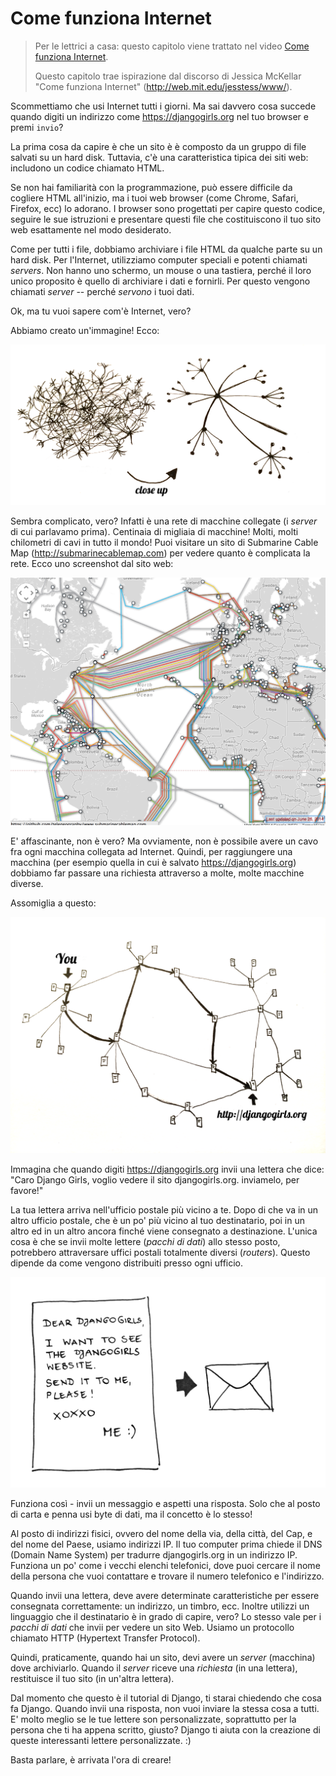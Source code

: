 # Come funziona Internet

> Per le lettrici a casa: questo capitolo viene trattato nel video [Come funziona Internet](https://www.youtube.com/watch?v=oM9yAA09wdc).
> 
> Questo capitolo trae ispirazione dal discorso di Jessica McKellar "Come funziona Internet" (http://web.mit.edu/jesstess/www/).

Scommettiamo che usi Internet tutti i giorni. Ma sai davvero cosa succede quando digiti un indirizzo come https://djangogirls.org nel tuo browser e premi `invio`?

La prima cosa da capire è che un sito è è composto da un gruppo di file salvati su un hard disk. Tuttavia, c'è una caratteristica tipica dei siti web: includono un codice chiamato HTML.

Se non hai familiarità con la programmazione, può essere difficile da cogliere HTML all'inizio, ma i tuoi web browser (come Chrome, Safari, Firefox, ecc) lo adorano. I browser sono progettati per capire questo codice, seguire le sue istruzioni e presentare questi file che costituiscono il tuo sito web esattamente nel modo desiderato.

Come per tutti i file, dobbiamo archiviare i file HTML da qualche parte su un hard disk. Per l'Internet, utilizziamo computer speciali e potenti chiamati *servers*. Non hanno uno schermo, un mouse o una tastiera, perché il loro unico proposito è quello di archiviare i dati e fornirli. Per questo vengono chiamati *server* -- perché *servono* i tuoi dati.

Ok, ma tu vuoi sapere com'è Internet, vero?

Abbiamo creato un'immagine! Ecco:

![Figura 1.1](images/internet_1.png)

Sembra complicato, vero? Infatti è una rete di macchine collegate (i *server* di cui parlavamo prima). Centinaia di migliaia di macchine! Molti, molti chilometri di cavi in tutto il mondo! Puoi visitare un sito di Submarine Cable Map (http://submarinecablemap.com) per vedere quanto è complicata la rete. Ecco uno screenshot dal sito web:

![Figura 1.2](images/internet_3.png)

E' affascinante, non è vero? Ma ovviamente, non è possibile avere un cavo fra ogni macchina collegata ad Internet. Quindi, per raggiungere una macchina (per esempio quella in cui è salvato https://djangogirls.org) dobbiamo far passare una richiesta attraverso a molte, molte macchine diverse.

Assomiglia a questo:

![Figura 1.3](images/internet_2.png)

Immagina che quando digiti https://djangogirls.org invii una lettera che dice: "Caro Django Girls, voglio vedere il sito djangogirls.org. inviamelo, per favore!"

La tua lettera arriva nell'ufficio postale più vicino a te. Dopo di che va in un altro ufficio postale, che è un po' più vicino al tuo destinatario, poi in un altro ed in un altro ancora finché viene consegnato a destinazione. L'unica cosa è che se invii molte lettere (*pacchi di dati*) allo stesso posto, potrebbero attraversare uffici postali totalmente diversi (*routers*). Questo dipende da come vengono distribuiti presso ogni ufficio.

![Figura 1.4](images/internet_4.png)

Funziona così - invii un messaggio e aspetti una risposta. Solo che al posto di carta e penna usi byte di dati, ma il concetto è lo stesso!

Al posto di indirizzi fisici, ovvero del nome della via, della città, del Cap, e del nome del Paese, usiamo indirizzi IP. Il tuo computer prima chiede il DNS (Domain Name System) per tradurre djangogirls.org in un indirizzo IP. Funziona un po' come i vecchi elenchi telefonici, dove puoi cercare il nome della persona che vuoi contattare e trovare il numero telefonico e l'indirizzo.

Quando invii una lettera, deve avere determinate caratteristiche per essere consegnata correttamente: un indirizzo, un timbro, ecc. Inoltre utilizzi un linguaggio che il destinatario è in grado di capire, vero? Lo stesso vale per i *pacchi di dati* che invii per vedere un sito Web. Usiamo un protocollo chiamato HTTP (Hypertext Transfer Protocol).

Quindi, praticamente, quando hai un sito, devi avere un *server* (macchina) dove archiviarlo. Quando il *server* riceve una *richiesta* (in una lettera), restituisce il tuo sito (in un'altra lettera).

Dal momento che questo è il tutorial di Django, ti starai chiedendo che cosa fa Django. Quando invii una risposta, non vuoi inviare la stessa cosa a tutti. E' molto meglio se le tue lettere son personalizzate, soprattutto per la persona che ti ha appena scritto, giusto? Django ti aiuta con la creazione di queste interessanti lettere personalizzate. :)

Basta parlare, è arrivata l'ora di creare!